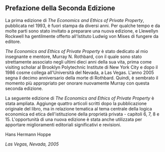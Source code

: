 ## Prefazione della Seconda Edizione

La prima edizione di *The Economics and Ethics of Private Property*, pubblicata nel 1993, è fuori stampa da diversi anni. Per qualche tempo e da molte parti sono stato invitato a preparare una nuova edizione, e Llewellyn Rockwell ha gentilmente offerto all'Istituto Ludwig von Mises di fungere da editore.

*The Economics and Ethics of Private Property* è stato dedicato al mio insegnante e mentore, Murray N. Rothbard, con il quale sono stato strettamente associato negli ultimi dieci anni della sua vita, prima come visiting scholar al Brooklyn Polytechnic Institute di New York City e dopo il 1986 cosme collega all'Università del Nevada, a Las Vegas. L'anno 2005 segna il decimo anniversario della morte di Rothbard. Quindi, è sembrato il momento più appropriato per onorare nuovamente Murray con questa seconda edizione.

La seguente edizione di *The Economics and Ethics of Private Property* è stata ampliata. Aggiunge quattro articoli scritti dopo la pubblicazione originale del libro, ma in relazione tematica al tema centrale della logica economica ed etica dell'istituzione della proprietà privata - capitoli 6, 7, 8 e 15. L'opportunità di una nuova edizione è stata anche utilizzata per apportare miglioramenti editoriali significativi e revisioni.

Hans Hermann Hoppe

*Las Vegas, Nevada, 2005*
